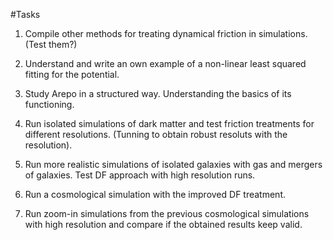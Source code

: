 #Tasks


1. Compile other methods for treating dynamical friction in simulations. (Test them?)

2. Understand and write an own example of a non-linear least squared fitting for the potential.

3. Study Arepo in a structured way. Understanding the basics of its functioning.

4. Run isolated simulations of dark matter and test friction treatments for different resolutions. (Tunning to obtain robust resoluts with the resolution).

5. Run more realistic simulations of isolated galaxies with gas and mergers of galaxies. Test DF approach with high resolution runs.

6. Run a cosmological simulation with the improved DF treatment.

7. Run zoom-in simulations from the previous cosmological simulations with high resolution and compare if the obtained results keep valid.
